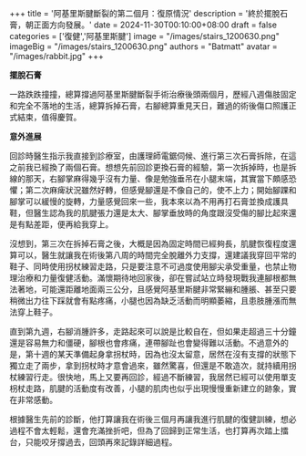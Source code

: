 +++
title = '阿基里斯腱斷裂的第二個月：復原情況'
description = '終於擺脫石膏，朝正面方向發展。'
date = 2024-11-30T00:10:00+08:00
draft = false
categories = ['復健','阿基里斯腱']
image = "/images/stairs_1200630.png"
imageBig = "/images/stairs_1200630.png"
authors = "Batmatt"
avatar = "/images/rabbit.jpg"
+++

**擺脫石膏**

一路跌跌撞撞，總算撐過阿基里斯腱斷裂手術治療後頭兩個月，歷經八週傷肢固定和完全不落地的生活，總算拆掉石膏，右腳總算重見天日，難過的術後傷口照護正式結束，值得慶賀。

**意外進展**

回診時醫生指示我直接到診療室，由護理師電鋸伺候、進行第三次石膏拆除，在這之前我已經換了兩個石膏。想想先前回診更換石膏的經驗，第一次拆掉時，也是拆線的那天，右腳掌麻得幾乎沒有力量、像是勉強垂吊在小腿末端，其實當下頗感恐懼；第二次麻痺狀況雖然好轉，但感覺腳還是不像自己的，使不上力；開始腳踝和腳掌可以緩慢的旋轉，力量感覺回來一些，我本來以為不用再打石膏並換成護具鞋，但醫生認為我的肌腱張力還是太大、腳掌垂放時的角度跟沒受傷的腳比起來還是有點差距，便再給我穿上。

沒想到，第三次在拆掉石膏之後，大概是因為固定時間已經夠長，肌腱恢復程度還算可以，醫生就讓我在術後第八周的時間完全脫離外力支撐，還建議我穿回平常的鞋子、同時使用拐杖練習走路，只是要注意不可過度使用腳尖承受重量，也禁止物理治療和力量復健活動。滿懷期待地回家後，卻在嘗試站立時發現戰我連腳根都無法著地，可能還距離地面兩三公分，且感覺阿基里斯腱非常緊繃和腫脹、甚至只要稍微出力往下踩就會有點疼痛，小腿也因為缺乏活動而明顯萎縮，且患肢腫漲而無法穿上鞋子。

直到第九週，右腳消腫許多，走路起來可以說是比較自在，但如果走超過三十分鐘還是容易無力和僵硬，腳根也會疼痛，連帶腳趾也會變得難以活動。不過意外的是，第十週的某天準備起身拿拐杖時，因為也沒太留意，居然在沒有支撐的狀態下獨立走了兩步，拿到拐杖時才意會過來，雖然驚喜，但還是不敢造次，就持續用拐杖練習行走。很快地，馬上又要再回診，經過不斷練習，我居然已經可以使用單支枴杖走路，肌腱的活動度有改善，小腿的肌肉也似乎出現慢慢重新建立的跡象，實在非常感動。

根據醫生先前的診斷，他打算讓我在術後三個月再讓我進行肌腱的復健訓練，想必過程不會太輕鬆，還會充滿挫折吧，但為了回歸到正常生活，也打算再次踏上擂台，只能咬牙撐過去，回頭再來記錄詳細過程。


